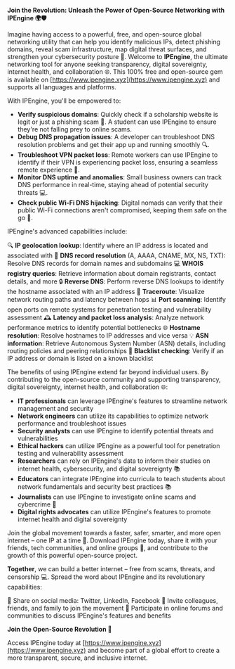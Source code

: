 **Join the Revolution: Unleash the Power of Open-Source Networking with IPEngine 🌍🛡️**

Imagine having access to a powerful, free, and open-source global networking utility that can help you identify malicious IPs, detect phishing domains, reveal scam infrastructure, map digital threat surfaces, and strengthen your cybersecurity posture 🔐. Welcome to **IPEngine**, the ultimate networking tool for anyone seeking transparency, digital sovereignty, internet health, and collaboration 🌐. This 100% free and open-source gem is available on [https://www.ipengine.xyz](https://www.ipengine.xyz) and supports all languages and platforms.

With IPEngine, you'll be empowered to:

* **Verify suspicious domains**: Quickly check if a scholarship website is legit or just a phishing scam 🤔. A student can use IPEngine to ensure they're not falling prey to online scams.
* **Debug DNS propagation issues**: A developer can troubleshoot DNS resolution problems and get their app up and running smoothly 🔍.
* **Troubleshoot VPN packet loss**: Remote workers can use IPEngine to identify if their VPN is experiencing packet loss, ensuring a seamless remote experience 📡.
* **Monitor DNS uptime and anomalies**: Small business owners can track DNS performance in real-time, staying ahead of potential security threats 💻.
* **Check public Wi-Fi DNS hijacking**: Digital nomads can verify that their public Wi-Fi connections aren't compromised, keeping them safe on the go 🚀.

IPEngine's advanced capabilities include:

🔍 **IP geolocation lookup**: Identify where an IP address is located and associated with
📡 **DNS record resolution** (A, AAAA, CNAME, MX, NS, TXT): Resolve DNS records for domain names and subdomains
💻 **WHOIS registry queries**: Retrieve information about domain registrants, contact details, and more
🔒 **Reverse DNS**: Perform reverse DNS lookups to identify the hostname associated with an IP address
🚀 **Traceroute**: Visualize network routing paths and latency between hops
📊 **Port scanning**: Identify open ports on remote systems for penetration testing and vulnerability assessment
🕰️ **Latency and packet loss analysis**: Analyze network performance metrics to identify potential bottlenecks
🌐 **Hostname resolution**: Resolve hostnames to IP addresses and vice versa
💡 **ASN information**: Retrieve Autonomous System Number (ASN) details, including routing policies and peering relationships
🚫 **Blacklist checking**: Verify if an IP address or domain is listed on a known blacklist

The benefits of using IPEngine extend far beyond individual users. By contributing to the open-source community and supporting transparency, digital sovereignty, internet health, and collaboration 🌐:

* **IT professionals** can leverage IPEngine's features to streamline network management and security
* **Network engineers** can utilize its capabilities to optimize network performance and troubleshoot issues
* **Security analysts** can use IPEngine to identify potential threats and vulnerabilities
* **Ethical hackers** can utilize IPEngine as a powerful tool for penetration testing and vulnerability assessment
* **Researchers** can rely on IPEngine's data to inform their studies on internet health, cybersecurity, and digital sovereignty 📚
* **Educators** can integrate IPEngine into curricula to teach students about network fundamentals and security best practices 📚
* **Journalists** can use IPEngine to investigate online scams and cybercrime 📰
* **Digital rights advocates** can utilize IPEngine's features to promote internet health and digital sovereignty

Join the global movement towards a faster, safer, smarter, and more open internet – one IP at a time 🔗. Download IPEngine today, share it with your friends, tech communities, and online groups 🤝, and contribute to the growth of this powerful open-source project.

**Together**, we can build a better internet – free from scams, threats, and censorship 💻. Spread the word about IPEngine and its revolutionary capabilities:

📣 Share on social media: Twitter, LinkedIn, Facebook
👥 Invite colleagues, friends, and family to join the movement
💬 Participate in online forums and communities to discuss IPEngine's features and benefits

**Join the Open-Source Revolution 🚀**

Access IPEngine today at [https://www.ipengine.xyz](https://www.ipengine.xyz) and become part of a global effort to create a more transparent, secure, and inclusive internet.